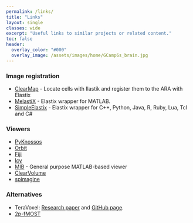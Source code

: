 ```yaml
---
permalink: /links/
title: "Links"
layout: single
classes: wide
excerpt: "Useful links to similar projects or related content."
toc: false
header:
  overlay_color: "#000"
  overlay_image: /assets/images/home/GCamp6s_brain.jpg
---
```



### Image registration 
- [ClearMap](https://idisco.info/clearmap-2/) - Locate cells with Ilastik and register them to the ARA with Elastix
- [MelastiX](https://github.com/raacampbell/matlab_elastix) - Elastix wrapper for MATLAB. 
- [SimpleElastix](https://simpleelastix.github.io/) - Elastix wrapper for C++, Python, Java, R, Ruby, Lua, Tcl and C# 

### Viewers
- [PyKnossos](https://github.com/adwanner/PyKNOSSOS)
- [Orbit](http://www.orbit.bio/)
- [Fiji](https://fiji.sc/)
- [Icy](http://icy.bioimageanalysis.org/)
- [MIB](http://mib.helsinki.fi/index.html) - General purpose MATLAB-based viewer
- [ClearVolume](https://imagej.net/ClearVolume)
- [spimagine](https://github.com/maweigert/spimagine)


### Alternatives
- TeraVoxel: [Research paper](https://elifesciences.org/content/5/e10566) and [GitHub page](https://github.com/TeravoxelTwoPhotonTomography).
- [2p-fMOST](https://www.osapublishing.org/oe/fulltext.cfm?uri=oe-21-8-9839&id=252777)
